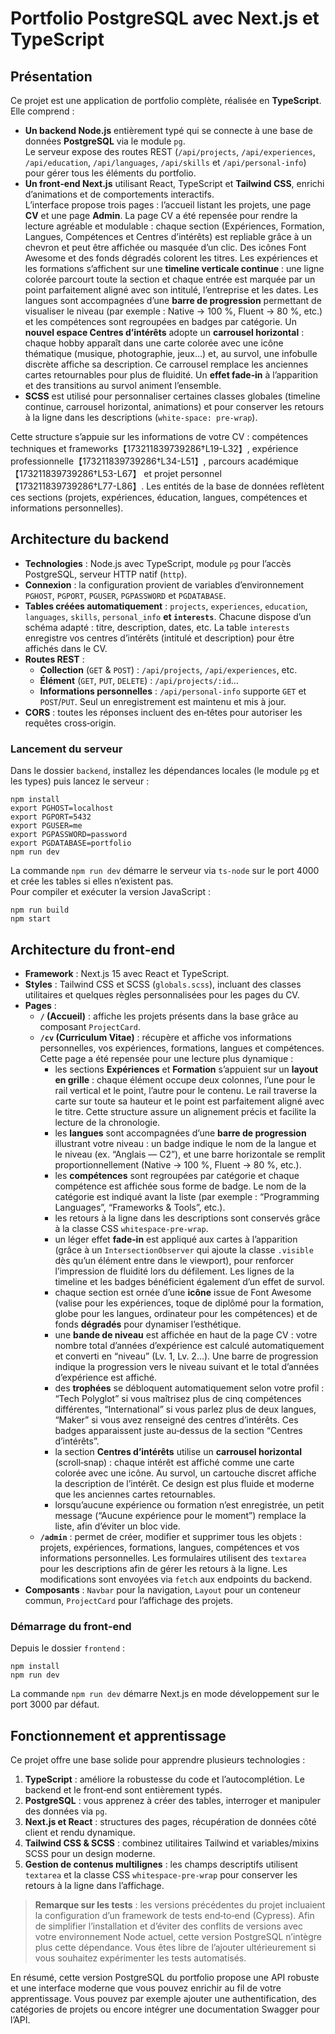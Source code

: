 # Portfolio PostgreSQL avec Next.js et TypeScript

## Présentation

Ce projet est une application de portfolio complète, réalisée en **TypeScript**. Elle comprend :

* **Un backend Node.js** entièrement typé qui se connecte à une base de données **PostgreSQL** via le module `pg`.  
  Le serveur expose des routes REST (`/api/projects`, `/api/experiences`, `/api/education`, `/api/languages`, `/api/skills` et `/api/personal-info`) pour gérer tous les éléments du portfolio.
* **Un front‑end Next.js** utilisant React, TypeScript et **Tailwind CSS**, enrichi d’animations et de comportements interactifs.  
  L’interface propose trois pages : l’accueil listant les projets, une page **CV** et une page **Admin**. La page CV a été repensée pour rendre la lecture agréable et modulable : chaque section (Expériences, Formation, Langues, Compétences et Centres d’intérêts) est repliable grâce à un chevron et peut être affichée ou masquée d’un clic. Des icônes Font Awesome et des fonds dégradés colorent les titres. Les expériences et les formations s’affichent sur une **timeline verticale continue** : une ligne colorée parcourt toute la section et chaque entrée est marquée par un point parfaitement aligné avec son intitulé, l’entreprise et les dates. Les langues sont accompagnées d’une **barre de progression** permettant de visualiser le niveau (par exemple : Native → 100 %, Fluent → 80 %, etc.) et les compétences sont regroupées en badges par catégorie. Un **nouvel espace Centres d’intérêts** adopte un **carrousel horizontal** : chaque hobby apparaît dans une carte colorée avec une icône thématique (musique, photographie, jeux…) et, au survol, une infobulle discrète affiche sa description. Ce carrousel remplace les anciennes cartes retournables pour plus de fluidité. Un **effet fade‑in** à l’apparition et des transitions au survol animent l’ensemble.
* **SCSS** est utilisé pour personnaliser certaines classes globales (timeline continue, carrousel horizontal, animations) et pour conserver les retours à la ligne dans les descriptions (`white-space: pre-wrap`).

Cette structure s’appuie sur les informations de votre CV : compétences techniques et frameworks【173211839739286†L19-L32】, expérience professionnelle【173211839739286†L34-L51】, parcours académique【173211839739286†L53-L67】 et projet personnel【173211839739286†L77-L86】. Les entités de la base de données reflètent ces sections (projets, expériences, éducation, langues, compétences et informations personnelles).

## Architecture du backend

* **Technologies** : Node.js avec TypeScript, module `pg` pour l’accès PostgreSQL, serveur HTTP natif (`http`).
* **Connexion** : la configuration provient de variables d’environnement `PGHOST`, `PGPORT`, `PGUSER`, `PGPASSWORD` et `PGDATABASE`.
* **Tables créées automatiquement** : `projects`, `experiences`, `education`, `languages`, `skills`, `personal_info` **et `interests`**. Chacune dispose d’un schéma adapté : titre, description, dates, etc. La table `interests` enregistre vos centres d’intérêts (intitulé et description) pour être affichés dans le CV.
* **Routes REST** :
  - **Collection** (`GET` & `POST`) : `/api/projects`, `/api/experiences`, etc.  
  - **Élément** (`GET`, `PUT`, `DELETE`) : `/api/projects/:id`…  
  - **Informations personnelles** : `/api/personal-info` supporte `GET` et `POST`/`PUT`. Seul un enregistrement est maintenu et mis à jour.
* **CORS** : toutes les réponses incluent des en‑têtes pour autoriser les requêtes cross‑origin.

### Lancement du serveur

Dans le dossier `backend`, installez les dépendances locales (le module `pg` et les types) puis lancez le serveur :

    npm install
    export PGHOST=localhost
    export PGPORT=5432
    export PGUSER=me
    export PGPASSWORD=password
    export PGDATABASE=portfolio
    npm run dev

La commande `npm run dev` démarre le serveur via `ts-node` sur le port 4000 et crée les tables si elles n’existent pas.  
Pour compiler et exécuter la version JavaScript :

    npm run build
    npm start

## Architecture du front‑end

* **Framework** : Next.js 15 avec React et TypeScript.
* **Styles** : Tailwind CSS et SCSS (`globals.scss`), incluant des classes utilitaires et quelques règles personnalisées pour les pages du CV.
* **Pages** :
  - **`/` (Accueil)** : affiche les projets présents dans la base grâce au composant `ProjectCard`.
  - **`/cv` (Curriculum Vitae)** : récupère et affiche vos informations personnelles, vos expériences, formations, langues et compétences. Cette page a été repensée pour une lecture plus dynamique :
    * les sections **Expériences** et **Formation** s’appuient sur un **layout en grille** : chaque élément occupe deux colonnes, l’une pour le rail vertical et le point, l’autre pour le contenu. Le rail traverse la carte sur toute sa hauteur et le point est parfaitement aligné avec le titre. Cette structure assure un alignement précis et facilite la lecture de la chronologie.
    * les **langues** sont accompagnées d’une **barre de progression** illustrant votre niveau : un badge indique le nom de la langue et le niveau (ex. “Anglais — C2”), et une barre horizontale se remplit proportionnellement (Native → 100 %, Fluent → 80 %, etc.).
    * les **compétences** sont regroupées par catégorie et chaque compétence est affichée sous forme de badge. Le nom de la catégorie est indiqué avant la liste (par exemple : “Programming Languages”, “Frameworks & Tools”, etc.).
    * les retours à la ligne dans les descriptions sont conservés grâce à la classe CSS `whitespace-pre-wrap`.
    * un léger effet **fade‑in** est appliqué aux cartes à l’apparition (grâce à un `IntersectionObserver` qui ajoute la classe `.visible` dès qu’un élément entre dans le viewport), pour renforcer l’impression de fluidité lors du défilement. Les lignes de la timeline et les badges bénéficient également d’un effet de survol.
    * chaque section est ornée d’une **icône** issue de Font Awesome (valise pour les expériences, toque de diplômé pour la formation, globe pour les langues, ordinateur pour les compétences) et de fonds **dégradés** pour dynamiser l’esthétique.
    * une **bande de niveau** est affichée en haut de la page CV : votre nombre total d’années d’expérience est calculé automatiquement et converti en “niveau” (Lv. 1, Lv. 2…). Une barre de progression indique la progression vers le niveau suivant et le total d’années d’expérience est affiché.
    * des **trophées** se débloquent automatiquement selon votre profil : “Tech Polyglot” si vous maîtrisez plus de cinq compétences différentes, “International” si vous parlez plus de deux langues, “Maker” si vous avez renseigné des centres d’intérêts. Ces badges apparaissent juste au‑dessus de la section “Centres d’intérêts”.
    * la section **Centres d’intérêts** utilise un **carrousel horizontal** (scroll‑snap) : chaque intérêt est affiché comme une carte colorée avec une icône. Au survol, un cartouche discret affiche la description de l’intérêt. Ce design est plus fluide et moderne que les anciennes cartes retournables.
    * lorsqu’aucune expérience ou formation n’est enregistrée, un petit message (“Aucune expérience pour le moment”) remplace la liste, afin d’éviter un bloc vide.
  - **`/admin`** : permet de créer, modifier et supprimer tous les objets : projets, expériences, formations, langues, compétences et vos informations personnelles. Les formulaires utilisent des `textarea` pour les descriptions afin de gérer les retours à la ligne. Les modifications sont envoyées via `fetch` aux endpoints du backend.
* **Composants** : `Navbar` pour la navigation, `Layout` pour un conteneur commun, `ProjectCard` pour l’affichage des projets.

### Démarrage du front‑end

Depuis le dossier `frontend` :

    npm install
    npm run dev

La commande `npm run dev` démarre Next.js en mode développement sur le port 3000 par défaut.  

## Fonctionnement et apprentissage

Ce projet offre une base solide pour apprendre plusieurs technologies :

1. **TypeScript** : améliore la robustesse du code et l’autocomplétion. Le backend et le front‑end sont entièrement typés.
2. **PostgreSQL** : vous apprenez à créer des tables, interroger et manipuler des données via `pg`.
3. **Next.js et React** : structures des pages, récupération de données côté client et rendu dynamique.
4. **Tailwind CSS & SCSS** : combinez utilitaires Tailwind et variables/mixins SCSS pour un design moderne.
5. **Gestion de contenus multilignes** : les champs descriptifs utilisent `textarea` et la classe CSS `whitespace-pre-wrap` pour conserver les retours à la ligne dans l’affichage.

> **Remarque sur les tests** : les versions précédentes du projet incluaient la configuration d’un framework de tests end‑to‑end (Cypress). Afin de simplifier l’installation et d’éviter des conflits de versions avec votre environnement Node actuel, cette version PostgreSQL n’intègre plus cette dépendance. Vous êtes libre de l’ajouter ultérieurement si vous souhaitez expérimenter les tests automatisés.

En résumé, cette version PostgreSQL du portfolio propose une API robuste et une interface moderne que vous pouvez enrichir au fil de votre apprentissage. Vous pouvez par exemple ajouter une authentification, des catégories de projets ou encore intégrer une documentation Swagger pour l’API.